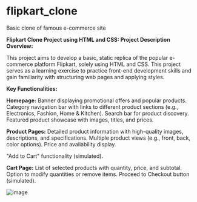 # flipkart_clone
Basic clone of famous e-commerce site


**Flipkart Clone Project using HTML and CSS: Project Description**
**Overview:**

This project aims to develop a basic, static replica of the popular e-commerce platform Flipkart, solely using HTML and CSS. This project serves as a learning exercise to practice front-end development skills and gain familiarity with structuring web pages and applying styles.

**Key Functionalities:**

**Homepage:**
Banner displaying promotional offers and popular products.
Category navigation bar with links to different product sections (e.g., Electronics, Fashion, Home & Kitchen).
Search bar for product discovery.
Featured product showcase with images, titles, and prices.


**Product Pages:**
Detailed product information with high-quality images, descriptions, and specifications.
Multiple product views (e.g., front, back, color options).
Price and availability display.

"Add to Cart" functionality (simulated).

**Cart Page:**
List of selected products with quantity, price, and subtotal.
Option to modify quantities or remove items.
Proceed to Checkout button (simulated).

![image](https://github.com/harisaigithub/flipkart_clone/assets/114827365/ca67a4bf-eeb4-44c6-9ed3-1f65729c4dce)

